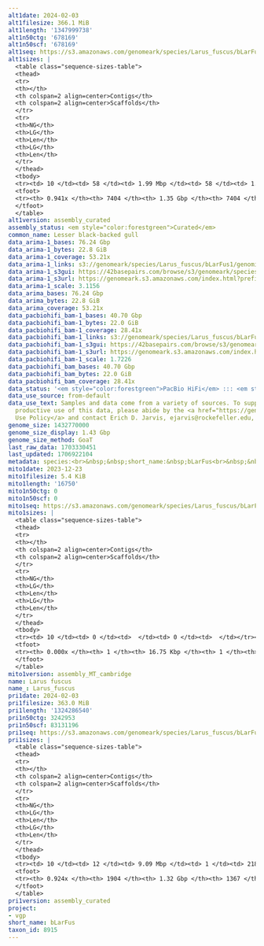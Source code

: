```yaml
---
alt1date: 2024-02-03
alt1filesize: 366.1 MiB
alt1length: '1347999738'
alt1n50ctg: '678169'
alt1n50scf: '678169'
alt1seq: https://s3.amazonaws.com/genomeark/species/Larus_fuscus/bLarFus1/assembly_curated/bLarFus1.alt.cur.20240203.fasta.gz
alt1sizes: |
  <table class="sequence-sizes-table">
  <thead>
  <tr>
  <th></th>
  <th colspan=2 align=center>Contigs</th>
  <th colspan=2 align=center>Scaffolds</th>
  </tr>
  <tr>
  <th>NG</th>
  <th>LG</th>
  <th>Len</th>
  <th>LG</th>
  <th>Len</th>
  </tr>
  </thead>
  <tbody>
  <tr><td> 10 </td><td> 58 </td><td> 1.99 Mbp </td><td> 58 </td><td> 1.99 Mbp </td></tr><tr><td> 20 </td><td> 141 </td><td> 1.53 Mbp </td><td> 141 </td><td> 1.53 Mbp </td></tr><tr><td> 30 </td><td> 248 </td><td> 1.17 Mbp </td><td> 248 </td><td> 1.17 Mbp </td></tr><tr><td> 40 </td><td> 390 </td><td> 0.90 Mbp </td><td> 390 </td><td> 0.90 Mbp </td></tr><tr style="background-color:#cccccc;"><td> 50 </td><td> 575 </td><td> 0.68 Mbp </td><td> 575 </td><td> 0.68 Mbp </td></tr><tr><td> 60 </td><td> 822 </td><td> 497.59 Kbp </td><td> 822 </td><td> 497.59 Kbp </td></tr><tr><td> 70 </td><td> 1184 </td><td> 309.92 Kbp </td><td> 1184 </td><td> 309.92 Kbp </td></tr><tr><td> 80 </td><td> 1869 </td><td> 135.65 Kbp </td><td> 1869 </td><td> 135.65 Kbp </td></tr><tr><td> 90 </td><td> 4141 </td><td> 31.35 Kbp </td><td> 4141 </td><td> 31.35 Kbp </td></tr><tr><td> 100 </td><td> 0 </td><td>  </td><td> 0 </td><td>  </td></tr></tbody>
  <tfoot>
  <tr><th> 0.941x </th><th> 7404 </th><th> 1.35 Gbp </th><th> 7404 </th><th> 1.35 Gbp </th></tr>
  </tfoot>
  </table>
alt1version: assembly_curated
assembly_status: <em style="color:forestgreen">Curated</em>
common_name: Lesser black-backed gull
data_arima-1_bases: 76.24 Gbp
data_arima-1_bytes: 22.8 GiB
data_arima-1_coverage: 53.21x
data_arima-1_links: s3://genomeark/species/Larus_fuscus/bLarFus1/genomic_data/arima/<br>
data_arima-1_s3gui: https://42basepairs.com/browse/s3/genomeark/species/Larus_fuscus/bLarFus1/genomic_data/arima/
data_arima-1_s3url: https://genomeark.s3.amazonaws.com/index.html?prefix=species/Larus_fuscus/bLarFus1/genomic_data/arima/
data_arima-1_scale: 3.1156
data_arima_bases: 76.24 Gbp
data_arima_bytes: 22.8 GiB
data_arima_coverage: 53.21x
data_pacbiohifi_bam-1_bases: 40.70 Gbp
data_pacbiohifi_bam-1_bytes: 22.0 GiB
data_pacbiohifi_bam-1_coverage: 28.41x
data_pacbiohifi_bam-1_links: s3://genomeark/species/Larus_fuscus/bLarFus1/genomic_data/pacbio_hifi/<br>
data_pacbiohifi_bam-1_s3gui: https://42basepairs.com/browse/s3/genomeark/species/Larus_fuscus/bLarFus1/genomic_data/pacbio_hifi/
data_pacbiohifi_bam-1_s3url: https://genomeark.s3.amazonaws.com/index.html?prefix=species/Larus_fuscus/bLarFus1/genomic_data/pacbio_hifi/
data_pacbiohifi_bam-1_scale: 1.7226
data_pacbiohifi_bam_bases: 40.70 Gbp
data_pacbiohifi_bam_bytes: 22.0 GiB
data_pacbiohifi_bam_coverage: 28.41x
data_status: '<em style="color:forestgreen">PacBio HiFi</em> ::: <em style="color:forestgreen">Arima</em>'
data_use_source: from-default
data_use_text: Samples and data come from a variety of sources. To support fair and
  productive use of this data, please abide by the <a href="https://genome10k.soe.ucsc.edu/data-use-policies/">Data
  Use Policy</a> and contact Erich D. Jarvis, ejarvis@rockefeller.edu, with any questions.
genome_size: 1432770000
genome_size_display: 1.43 Gbp
genome_size_method: GoaT
last_raw_data: 1703330451
last_updated: 1706922104
metadata: species:<br>&nbsp;&nbsp;short_name:&nbsp;bLarFus<br>&nbsp;&nbsp;name:&nbsp;Larus&nbsp;fuscus<br>&nbsp;&nbsp;taxon_id:&nbsp;8915<br>&nbsp;&nbsp;common_name:&nbsp;Lesser&nbsp;black-backed&nbsp;gull<br>&nbsp;&nbsp;order:<br>&nbsp;&nbsp;&nbsp;&nbsp;name:&nbsp;Charadriiformes<br>&nbsp;&nbsp;family:<br>&nbsp;&nbsp;&nbsp;&nbsp;name:&nbsp;Laridae<br>&nbsp;&nbsp;individuals:<br>&nbsp;&nbsp;&nbsp;&nbsp;-&nbsp;short_name:&nbsp;bLarFus1<br>&nbsp;&nbsp;&nbsp;&nbsp;&nbsp;&nbsp;biosample_id:&nbsp;SAMEA112468039<br>&nbsp;&nbsp;&nbsp;&nbsp;&nbsp;&nbsp;sex:&nbsp;female<br>&nbsp;&nbsp;genome_size:&nbsp;1432770000<br>&nbsp;&nbsp;genome_size_method:&nbsp;GoaT<br>&nbsp;&nbsp;project:&nbsp;[&nbsp;vgp&nbsp;]<br>
mito1date: 2023-12-23
mito1filesize: 5.4 KiB
mito1length: '16750'
mito1n50ctg: 0
mito1n50scf: 0
mito1seq: https://s3.amazonaws.com/genomeark/species/Larus_fuscus/bLarFus1/assembly_MT_cambridge/bLarFus1.MT.20231223.fasta.gz
mito1sizes: |
  <table class="sequence-sizes-table">
  <thead>
  <tr>
  <th></th>
  <th colspan=2 align=center>Contigs</th>
  <th colspan=2 align=center>Scaffolds</th>
  </tr>
  <tr>
  <th>NG</th>
  <th>LG</th>
  <th>Len</th>
  <th>LG</th>
  <th>Len</th>
  </tr>
  </thead>
  <tbody>
  <tr><td> 10 </td><td> 0 </td><td>  </td><td> 0 </td><td>  </td></tr><tr><td> 20 </td><td> 0 </td><td>  </td><td> 0 </td><td>  </td></tr><tr><td> 30 </td><td> 0 </td><td>  </td><td> 0 </td><td>  </td></tr><tr><td> 40 </td><td> 0 </td><td>  </td><td> 0 </td><td>  </td></tr><tr style="background-color:#cccccc;"><td> 50 </td><td> 0 </td><td style="background-color:#ff8888;">  </td><td> 0 </td><td style="background-color:#ff8888;">  </td></tr><tr><td> 60 </td><td> 0 </td><td>  </td><td> 0 </td><td>  </td></tr><tr><td> 70 </td><td> 0 </td><td>  </td><td> 0 </td><td>  </td></tr><tr><td> 80 </td><td> 0 </td><td>  </td><td> 0 </td><td>  </td></tr><tr><td> 90 </td><td> 0 </td><td>  </td><td> 0 </td><td>  </td></tr><tr><td> 100 </td><td> 0 </td><td>  </td><td> 0 </td><td>  </td></tr></tbody>
  <tfoot>
  <tr><th> 0.000x </th><th> 1 </th><th> 16.75 Kbp </th><th> 1 </th><th> 16.75 Kbp </th></tr>
  </tfoot>
  </table>
mito1version: assembly_MT_cambridge
name: Larus fuscus
name_: Larus_fuscus
pri1date: 2024-02-03
pri1filesize: 363.0 MiB
pri1length: '1324286540'
pri1n50ctg: 3242953
pri1n50scf: 83131196
pri1seq: https://s3.amazonaws.com/genomeark/species/Larus_fuscus/bLarFus1/assembly_curated/bLarFus1.pri.cur.20240203.fasta.gz
pri1sizes: |
  <table class="sequence-sizes-table">
  <thead>
  <tr>
  <th></th>
  <th colspan=2 align=center>Contigs</th>
  <th colspan=2 align=center>Scaffolds</th>
  </tr>
  <tr>
  <th>NG</th>
  <th>LG</th>
  <th>Len</th>
  <th>LG</th>
  <th>Len</th>
  </tr>
  </thead>
  <tbody>
  <tr><td> 10 </td><td> 12 </td><td> 9.09 Mbp </td><td> 1 </td><td> 218.47 Mbp </td></tr><tr><td> 20 </td><td> 30 </td><td> 6.85 Mbp </td><td> 2 </td><td> 167.92 Mbp </td></tr><tr><td> 30 </td><td> 53 </td><td> 5.45 Mbp </td><td> 3 </td><td> 128.68 Mbp </td></tr><tr><td> 40 </td><td> 83 </td><td> 4.21 Mbp </td><td> 4 </td><td> 94.81 Mbp </td></tr><tr style="background-color:#cccccc;"><td> 50 </td><td> 122 </td><td style="background-color:#88ff88;"> 3.24 Mbp </td><td> 6 </td><td style="background-color:#88ff88;"> 83.13 Mbp </td></tr><tr><td> 60 </td><td> 172 </td><td> 2.47 Mbp </td><td> 8 </td><td> 58.10 Mbp </td></tr><tr><td> 70 </td><td> 239 </td><td> 1.81 Mbp </td><td> 10 </td><td> 49.40 Mbp </td></tr><tr><td> 80 </td><td> 354 </td><td> 0.74 Mbp </td><td> 18 </td><td> 9.36 Mbp </td></tr><tr><td> 90 </td><td> 1000 </td><td> 82.00 Kbp </td><td> 491 </td><td> 88.71 Kbp </td></tr><tr><td> 100 </td><td> 0 </td><td>  </td><td> 0 </td><td>  </td></tr></tbody>
  <tfoot>
  <tr><th> 0.924x </th><th> 1904 </th><th> 1.32 Gbp </th><th> 1367 </th><th> 1.32 Gbp </th></tr>
  </tfoot>
  </table>
pri1version: assembly_curated
project:
- vgp
short_name: bLarFus
taxon_id: 8915
---
```

